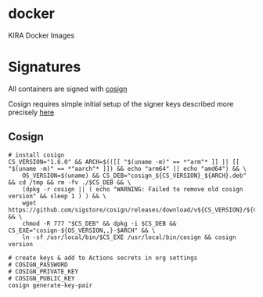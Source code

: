 # docker
KIRA Docker Images

# Signatures

All containers are signed with [cosign](https://github.com/sigstore/cosign/releases)

Cosign requires simple initial setup of the signer keys described more precisely [here](https://dev.to/n3wt0n/sign-your-container-images-with-cosign-github-actions-and-github-container-registry-3mni)


## Cosign

```
# install cosign
CS_VERSION="1.6.0" && ARCH=$(([[ "$(uname -m)" == *"arm"* ]] || [[ "$(uname -m)" == *"aarch"* ]]) && echo "arm64" || echo "amd64") && \
    OS_VERSION=$(uname) && CS_DEB="cosign_${CS_VERSION}_${ARCH}.deb" && cd /tmp && rm -fv ./$CS_DEB && \
    (dpkg -r cosign || ( echo "WARNING: Failed to remove old cosign version" && sleep 1 ) ) && \
    wget https://github.com/sigstore/cosign/releases/download/v${CS_VERSION}/${CS_DEB} && \
    chmod -R 777 "$CS_DEB" && dpkg -i $CS_DEB && CS_EXE="cosign-${OS_VERSION,,}-$ARCH" && \
    ln -sf /usr/local/bin/$CS_EXE /usr/local/bin/cosign && cosign version

# create keys & add to Actions secrets in org settings
# COSIGN_PASSWORD
# COSIGN_PRIVATE_KEY
# COSIGN_PUBLIC_KEY
cosign generate-key-pair


```
